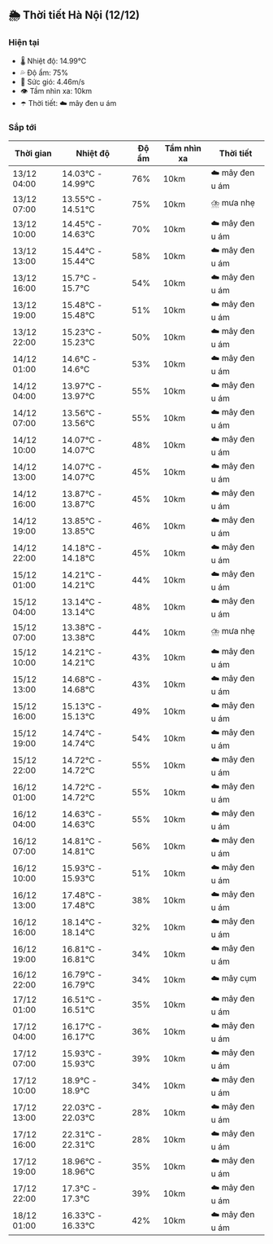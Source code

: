 ## 🌦️ Thời tiết Hà Nội (12/12)

### Hiện tại

- 🌡️ Nhiệt độ: 14.99℃
- 💦 Độ ẩm: 75%
- 💨 Sức gió: 4.46m/s
- 👁️ Tầm nhìn xa: 10km
- ☂️ Thời tiết: ☁️ mây đen u ám

### Sắp tới

| Thời gian | Nhiệt độ | Độ ẩm | Tầm nhìn xa | Thời tiết |
| --- | --- | --- | --- | --- |
| 13/12 04:00 | 14.03℃ - 14.99℃ | 76% | 10km | ☁️ mây đen u ám |
| 13/12 07:00 | 13.55℃ - 14.51℃ | 75% | 10km | ⛈️ mưa nhẹ |
| 13/12 10:00 | 14.45℃ - 14.63℃ | 70% | 10km | ☁️ mây đen u ám |
| 13/12 13:00 | 15.44℃ - 15.44℃ | 58% | 10km | ☁️ mây đen u ám |
| 13/12 16:00 | 15.7℃ - 15.7℃ | 54% | 10km | ☁️ mây đen u ám |
| 13/12 19:00 | 15.48℃ - 15.48℃ | 51% | 10km | ☁️ mây đen u ám |
| 13/12 22:00 | 15.23℃ - 15.23℃ | 50% | 10km | ☁️ mây đen u ám |
| 14/12 01:00 | 14.6℃ - 14.6℃ | 53% | 10km | ☁️ mây đen u ám |
| 14/12 04:00 | 13.97℃ - 13.97℃ | 55% | 10km | ☁️ mây đen u ám |
| 14/12 07:00 | 13.56℃ - 13.56℃ | 55% | 10km | ☁️ mây đen u ám |
| 14/12 10:00 | 14.07℃ - 14.07℃ | 48% | 10km | ☁️ mây đen u ám |
| 14/12 13:00 | 14.07℃ - 14.07℃ | 45% | 10km | ☁️ mây đen u ám |
| 14/12 16:00 | 13.87℃ - 13.87℃ | 45% | 10km | ☁️ mây đen u ám |
| 14/12 19:00 | 13.85℃ - 13.85℃ | 46% | 10km | ☁️ mây đen u ám |
| 14/12 22:00 | 14.18℃ - 14.18℃ | 45% | 10km | ☁️ mây đen u ám |
| 15/12 01:00 | 14.21℃ - 14.21℃ | 44% | 10km | ☁️ mây đen u ám |
| 15/12 04:00 | 13.14℃ - 13.14℃ | 48% | 10km | ☁️ mây đen u ám |
| 15/12 07:00 | 13.38℃ - 13.38℃ | 44% | 10km | ⛈️ mưa nhẹ |
| 15/12 10:00 | 14.21℃ - 14.21℃ | 43% | 10km | ☁️ mây đen u ám |
| 15/12 13:00 | 14.68℃ - 14.68℃ | 43% | 10km | ☁️ mây đen u ám |
| 15/12 16:00 | 15.13℃ - 15.13℃ | 49% | 10km | ☁️ mây đen u ám |
| 15/12 19:00 | 14.74℃ - 14.74℃ | 54% | 10km | ☁️ mây đen u ám |
| 15/12 22:00 | 14.72℃ - 14.72℃ | 55% | 10km | ☁️ mây đen u ám |
| 16/12 01:00 | 14.72℃ - 14.72℃ | 55% | 10km | ☁️ mây đen u ám |
| 16/12 04:00 | 14.63℃ - 14.63℃ | 55% | 10km | ☁️ mây đen u ám |
| 16/12 07:00 | 14.81℃ - 14.81℃ | 56% | 10km | ☁️ mây đen u ám |
| 16/12 10:00 | 15.93℃ - 15.93℃ | 51% | 10km | ☁️ mây đen u ám |
| 16/12 13:00 | 17.48℃ - 17.48℃ | 38% | 10km | ☁️ mây đen u ám |
| 16/12 16:00 | 18.14℃ - 18.14℃ | 32% | 10km | ☁️ mây đen u ám |
| 16/12 19:00 | 16.81℃ - 16.81℃ | 34% | 10km | ☁️ mây đen u ám |
| 16/12 22:00 | 16.79℃ - 16.79℃ | 34% | 10km | ☁️ mây cụm |
| 17/12 01:00 | 16.51℃ - 16.51℃ | 35% | 10km | ☁️ mây đen u ám |
| 17/12 04:00 | 16.17℃ - 16.17℃ | 36% | 10km | ☁️ mây đen u ám |
| 17/12 07:00 | 15.93℃ - 15.93℃ | 39% | 10km | ☁️ mây đen u ám |
| 17/12 10:00 | 18.9℃ - 18.9℃ | 34% | 10km | ☁️ mây đen u ám |
| 17/12 13:00 | 22.03℃ - 22.03℃ | 28% | 10km | ☁️ mây đen u ám |
| 17/12 16:00 | 22.31℃ - 22.31℃ | 28% | 10km | ☁️ mây đen u ám |
| 17/12 19:00 | 18.96℃ - 18.96℃ | 35% | 10km | ☁️ mây đen u ám |
| 17/12 22:00 | 17.3℃ - 17.3℃ | 39% | 10km | ☁️ mây đen u ám |
| 18/12 01:00 | 16.33℃ - 16.33℃ | 42% | 10km | ☁️ mây đen u ám |
